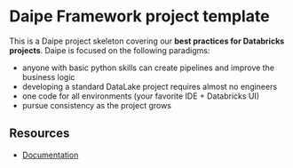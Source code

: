 # Daipe Framework project template

This is a Daipe project skeleton covering our **best practices for Databricks projects**. Daipe is focused on the following paradigms:

* anyone with basic python skills can create pipelines and improve the business logic
* developing a standard DataLake project requires almost no engineers
* one code for all environments (your favorite IDE + Databricks UI)
* pursue consistency as the project grows

## Resources

* [Documentation](https://docs.daipe.ai/data-pipelines-workflow/)
